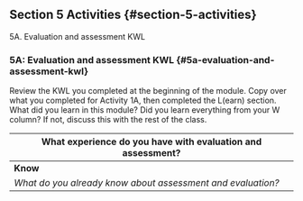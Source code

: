 ## Section 5 Activities {#section-5-activities}

5A. Evaluation and assessment KWL

### 5A: Evaluation and assessment KWL {#5a-evaluation-and-assessment-kwl}

Review the KWL you completed at the beginning of the module. Copy over what you completed for Activity 1A, then completed the L(earn) section. What did you learn in this module? Did you learn everything from your W column? If not, discuss this with the rest of the class.

| **What experience do you have with evaluation and assessment?** |
| --- |
| **Know** | **Want** | **Learn** |
| _What do you already know about assessment and evaluation?_ | _What do you want to learn about assessment and evaluation in this module?_ | _What did you learn about assessment and evaluation in this module?_ |